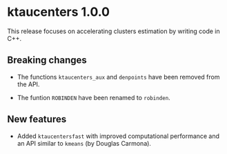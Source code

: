 # ktaucenters 1.0.0
This release focuses on accelerating clusters estimation by writing code in C++.

## Breaking changes

* The functions `ktaucenters_aux` and `denpoints` have been removed from the API.

* The funtion `ROBINDEN` have been renamed to `robinden`.
  
## New features

* Added `ktaucentersfast` with improved computational performance and an API similar to `kmeans` (by Douglas Carmona).
